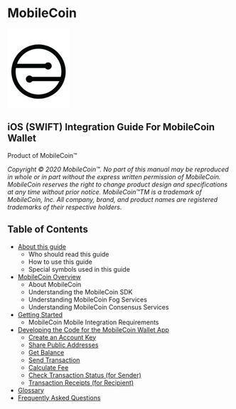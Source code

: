 # MobileCoin

![MobileCoin logo](images/mobilecoin-logo.png)

## iOS (SWIFT) Integration Guide For MobileCoin Wallet

Product of MobileCoin™

*Copyright © 2020 MobileCoin™. No part of this manual may be reproduced in whole or in part without the express written permission of MobileCoin. MobileCoin reserves the right to change product design and specifications at any time without prior notice. MobileCoin™TM is a trademark of MobileCoin, Inc. All company, brand, and product names are registered trademarks of their respective holders.*

## Table of Contents

* [About this guide](about.md)
  * Who should read this guide
  * How to use this guide
  * Special symbols used in this guide
* [MobileCoin Overview](mobilecoin.md)
  * About MobileCoin
  * Understanding the MobileCoin SDK
  * Understanding MobileCoin Fog Services
  * Understanding MobileCoin Consensus Services
* [Getting Started](getting-started.md)
  * MobileCoin Mobile Integration Requirements
* [Developing the Code for the MobileCoin Wallet App](dev-overview.md)
  * [Create an Account Key](create-account-key.md)
  * [Share Public Addresses](share-public-addresses.md)
  * [Get Balance](get-balance.md)
  * [Send Transaction](send-transaction.md)
  * [Calculate Fee](calculate-fee.md)
  * [Check Transaction Status (for Sender)](check-transaction-status.md)
  * [Transaction Receipts (for Recipient)](transaction-receipts.md)
* [Glossary](glossary.md)
* [Frequently Asked Questions](faq.md)

